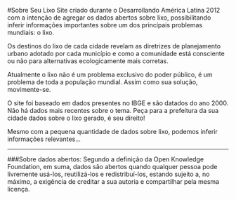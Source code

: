 #Sobre Seu Lixo
Site criado durante o Desarrollando América Latina 2012 com a intenção de agregar os dados abertos sobre lixo, possibilitando inferir informações importantes sobre um dos princípais problemas mundiais: o lixo. 

Os destinos do lixo de cada cidade revelam as diretrizes de planejamento urbano adotado por cada município e  como a comunidade está consciente ou não para alternativas ecologicamente mais corretas.

Atualmente o lixo não é um problema exclusivo do  poder público, é um problema de toda a população mundial.  Assim como sua solução, movimente-se. 

O site foi baseado em dados presentes no IBGE e são datados do ano 2000. Não há dados mais recentes sobre o tema. 
Peça para a prefeitura da sua cidade dados sobre o lixo gerado, é seu direito!

Mesmo com a pequena quantidade de dados sobre lixo, podemos inferir informações relevantes...

***

###Sobre dados abertos: 
Segundo a definição da Open Knowledge Foundation, em suma, dados são abertos quando qualquer pessoa pode livremente usá-los, reutilizá-los e redistribuí-los, estando sujeito a, no máximo, a exigência de creditar a sua autoria e compartilhar pela mesma licença.
